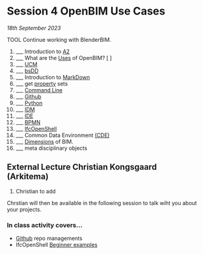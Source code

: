 # Session 4 OpenBIM Use Cases

*18th September 2023*

TOOL Continue working with BlenderBIM.
1. ___ Introduction to [A2](/41934/Assignments/A2)
1. ___ What are the [Uses](/41934/Uses) of OpenBIM? [ ]
1. ___ [UCM](/41934/Concepts/UCM)
1. ___ [bsDD](/41934/Concepts/bsDD)
1. ___ Introduction to [MarkDown](/41934/Concepts/MarkDown)
1. ___ get [property](/41934/Concepts/Properties) sets
1. ___ [Command Line](/41934/Concepts/CommandLine)
1. ___ [Github](/41934/Concepts/Github)
1. ___ [Python](/41934/Concepts/Python)
1. ___ [IDM](/41934/Concepts/IDM)
1. ___ [IDE](/41934/Concepts/IDE)
1. ___ [BPMN](/41934/Concepts/BPMN)
1. ___ [IfcOpenShell](/41934/Concepts/IfcOpenShell)
2. ___ Common Data Environment [(CDE)](/41934/Concepts/CDE)
2. ___ [Dimensions](/41934/Concepts/Dimensions) of BIM.
1. ___ meta disciplinary objects


## External Lecture Christian Kongsgaard (Arkitema)
1. Christian to add

Chrstian will then be available in the following session to talk wiht you about your projects.

### In class activity covers...

* [Github] repo managements
* IfcOpenShell [Beginner examples](/41934/Examples/IfcOpenShell/Basic)


[Github]: /41934/Concepts/Github
